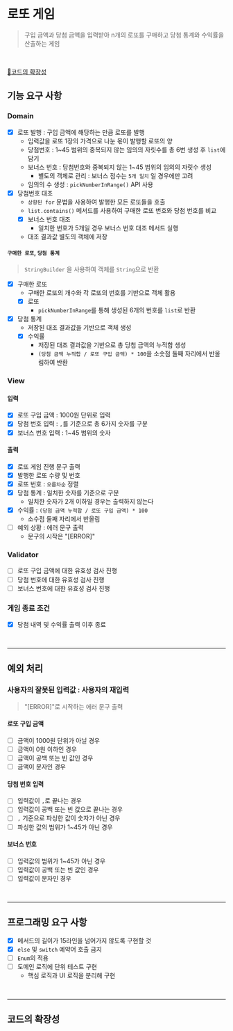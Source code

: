 # 로또 게임
> 구입 금액과 당첨 금액을 입력받아 n개의 로또를 구매하고 당첨 통계와 수익률을 산출하는 게임 

<br/>

[🚀코드의 확장성](#코드의-확장성)

## 기능 요구 사항

### Domain
- [x] 로또 발행 : 구입 금액에 해당하는 만큼 로또를 발행
  - 입력값을 로또 1장의 가격으로 나눈 몫이 발행할 로또의 양
  - 당첨번호 : 1~45 범위의 중복되지 않는 임의의 자릿수를 총 6번 생성 후 `list`에 담기
  - 보너스 번호 : 당첨번호와 중복되지 않는 1~45 범위의 임의의 자릿수 생성
    - 별도의 객체로 관리 : 보너스 점수는 `5개 일치` 일 경우에만 고려
  - 임의의 수 생성 : `pickNumberInRange()` API 사용
- [x] 당첨번호 대조
  - `상향된 for` 문법을 사용하여 발행한 모든 로또들을 호출
  - `list.contains()` 메서드를 사용하여 구매한 로또 번호와 당첨 번호를 비교
  - [x] 보너스 번호 대조
    - 일치한 번호가 5개일 경우 보너스 번호 대조 메서드 실행
  - 대조 결과값 별도의 객체에 저장

#### `구매한 로또`, `당첨 통계`
>`StringBuilder` 을 사용하여 객체를 `String`으로 반환
- [x] 구매한 로또
  - 구매한 로또의 개수와 각 로또의 번호를 기반으로 객체 활용
  - [x] 로또
    - `pickNumberInRange`를 통해 생성된 6개의 번호를 `list`로 반환
- [x] 당첨 통계
  - 저장된 대조 결과값을 기반으로 객체 생성
  - [x] 수익률
    - 저장된 대조 결과값을 기반으로 총 당첨 금액의 누적합 생성
    - `(당첨 금액 누적합 / 로또 구입 금액) * 100`을 소숫점 둘째 자리에서 반올림하여 반환

### View
#### 입력
- [x] 로또 구입 금액 : 1000원 단위로 입력
- [x] 당첨 번호 입력 : `,`를 기준으로 총 6가지 숫자를 구분
- [x] 보너스 번호 입력 : 1~45 범위의 숫자

#### 출력
- [x] 로또 게임 진행 문구 출력
- [x] 발행한 로또 수량 및 번호
- [x] 로또 번호 : `오름차순` 정렬
- [x] 당첨 통계 : 일치한 숫자를 기준으로 구분
  - 일치한 숫자가 2개 이하일 경우는 출력하지 않는다
- [x] 수익률 : `(당첨 금액 누적합 / 로또 구입 금액) * 100`
  - 소수점 둘째 자리에서 반올림
- [ ] 예외 상황 : 에러 문구 출력
  - 문구의 시작은 "[ERROR]"

### Validator
- [ ] 로또 구입 금액에 대한 유효성 검사 진행
- [ ] 당첨 번호에 대한 유효성 검사 진행
- [ ] 보너스 번호에 대한 유효성 검사 진행

### 게임 종료 조건
- [x] 당첨 내역 및 수익률 출력 이후 종료

<br/>

---
## 예외 처리

### 사용자의 잘못된 입력값 : 사용자의 재입력
> "[ERROR]"로 시작하는 에러 문구 출력

#### 로또 구입 금액
- [ ] 금액이 1000원 단위가 아닐 경우
- [ ] 금액이 0원 이하인 경우
- [ ] 금액이 공백 또는 빈 값인 경우
- [ ] 금액이 문자인 경우

#### 당첨 번호 입력
- [ ] 입력값이 `,`로 끝나는 경우
- [ ] 입력값이 공백 또는 빈 값으로 끝나는 경우
- [ ] `,` 기준으로 파싱한 값이 숫자가 아닌 경우
- [ ] 파싱한 값의 범위가 1~45가 아닌 경우

#### 보너스 번호
- [ ] 입력값의 범위가 1~45가 아닌 경우
- [ ] 입력값이 공백 또는 빈 값인 경우
- [ ] 입력값이 문자인 경우

<br/>

---
## 프로그래밍 요구 사항
- [x] 메서드의 길이가 15라인을 넘어가지 않도록 구현할 것
- [x] `else` 및 `switch` 예약어 호출 금지
- [ ] `Enum`의 적용
- [ ] 도메인 로직에 단위 테스트 구현
  - 핵심 로직과 UI 로직을 분리해 구현

<br/>

---
## 코드의 확장성